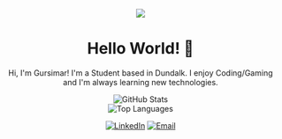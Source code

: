 <!-- Header -->
<p align="center">
  <img src="https://wallpaperaccess.com/full/849790.gif" >
</p>
<h1 align="center">Hello World! 👋</h1>

<!-- Intro -->
<p align="center">
  Hi, I'm Gursimar! I'm a Student based in Dundalk. I enjoy Coding/Gaming and I'm always learning new technologies.
</p>

<!-- Stats -->
<p align="center">
  <img src="https://github-readme-stats.vercel.app/api?username=gursimar03&show_icons=true&theme=radical" alt="GitHub Stats">
  <br>
  <img src="https://github-readme-stats.vercel.app/api/top-langs/?username=gursimar03&layout=compact&theme=radical" alt="Top Languages">
</p>

<!-- Social -->
<p align="center">
  <a href="https://www.linkedin.com/in/gursimar-singh-ply-8600431ba/">
    <img src="https://img.shields.io/badge/-LinkedIn-blue?style=for-the-badge&logo=Linkedin&logoColor=white" alt="LinkedIn"></a>
 </a>
  <a href="mailto:gursimar03@gmail.com"><img src="https://img.shields.io/badge/-Email-blue?style=for-the-badge&logo=Gmail&logoColor=white" alt="Email"></a>
</p>
